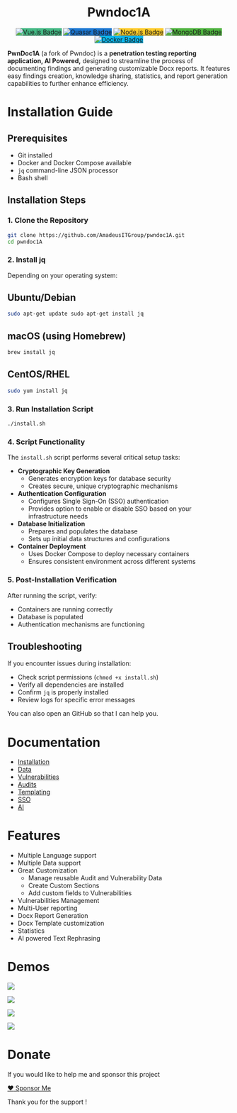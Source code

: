 <div class="markdown-heading" dir="auto"><h1 align="center" tabindex="-1" class="heading-element" dir="auto">Pwndoc1A</h1><a id="user-content-Pwndoc1A" class="anchor" aria-label="Permalink: Pwndoc1A" href="#Pwndoc1A"></a></div>
<p align="center"> <a href="https://vuejs.org/"><img src="https://img.shields.io/badge/Vue.js-v3.15.4-42b883" alt="Vue.js Badge" style="background-color:#42b883;"></a> <a href="https://quasar.dev/"><img src="https://img.shields.io/badge/Quasar-v2.14-1976d2" alt="Quasar Badge" style="background-color:#1976d2;"></a> <a href="https://nodejs.org/"><img src="https://img.shields.io/badge/Node.js-v18-ffca28" alt="Node.js Badge" style="background-color:#ffca28;"></a> <a href="https://www.mongodb.com/"><img src="https://img.shields.io/badge/MongoDB-v8.0-4DB33D" alt="MongoDB Badge" style="background-color:#4DB33D;"></a> <a href="https://www.docker.com/"><img src="https://img.shields.io/badge/Docker-0db7ed" alt="Docker Badge" style="background-color:#0db7ed;"></a> </p>

**PwnDoc1A** (a fork of Pwndoc) is a **penetration testing reporting application, AI Powered,** designed to streamline the process of documenting findings and generating customizable Docx reports. It features easy findings creation, knowledge sharing, statistics, and report generation capabilities to further enhance efficiency.
# Installation Guide

## Prerequisites

- Git installed
- Docker and Docker Compose available
- `jq` command-line JSON processor
- Bash shell

## Installation Steps

### 1. Clone the Repository

```bash
git clone https://github.com/AmadeusITGroup/pwndoc1A.git
cd pwndoc1A
```


### 2. Install jq

Depending on your operating system:

## Ubuntu/Debian

```bash 
sudo apt-get update sudo apt-get install jq
```

## macOS (using Homebrew)

```bash
brew install jq
```

## CentOS/RHEL

```bash
sudo yum install jq
```

### 3. Run Installation Script

```bash
./install.sh
```

### 4. Script Functionality

The `install.sh` script performs several critical setup tasks:

- **Cryptographic Key Generation**
    - Generates encryption keys for database security
    - Creates secure, unique cryptographic mechanisms
- **Authentication Configuration**
    - Configures Single Sign-On (SSO) authentication
    - Provides option to enable or disable SSO based on your infrastructure needs
- **Database Initialization**
    - Prepares and populates the database
    - Sets up initial data structures and configurations
- **Container Deployment**
    - Uses Docker Compose to deploy necessary containers
    - Ensures consistent environment across different systems

### 5. Post-Installation Verification

After running the script, verify:

- Containers are running correctly
- Database is populated
- Authentication mechanisms are functioning

## Troubleshooting

If you encounter issues during installation:

- Check script permissions (`chmod +x install.sh`)
- Verify all dependencies are installed
- Confirm `jq` is properly installed
- Review logs for specific error messages

You can also open an GitHub so that I can help you.

# Documentation
- [Installation](https://pwndoc.github.io/pwndoc/#/installation)
- [Data](https://pwndoc.github.io/pwndoc/#/data)
- [Vulnerabilities](https://pwndoc.github.io/pwndoc/#/vulnerabilities)
- [Audits](https://pwndoc.github.io/pwndoc/#/audits)
- [Templating](https://pwndoc.github.io/pwndoc/#/docxtemplate)
- [SSO](https://github.com/AmadeusITGroup/pwndoc1A/blob/vue3/docs/sso.md)
- [AI](https://github.com/AmadeusITGroup/pwndoc1A/blob/vue3/docs/AI.md)

# Features

- Multiple Language support
- Multiple Data support
- Great Customization
  - Manage reusable Audit and Vulnerability Data
  - Create Custom Sections
  - Add custom fields to Vulnerabilities
- Vulnerabilities Management
- Multi-User reporting
- Docx Report Generation
- Docx Template customization
- Statistics
- AI powered Text Rephrasing

# Demos

![](https://github.com/AmadeusITGroup/pwndoc1A/blob/vue3/demos/demo.gif)

![](https://github.com/AmadeusITGroup/pwndoc1A/blob/vue3/demos/AI-Rephrase.gif)

![](https://github.com/AmadeusITGroup/pwndoc1A/blob/vue3/docs/_images/stats.png)

![](https://github.com/AmadeusITGroup/pwndoc1A/blob/vue3/docs/_images/statsReport.png)
# Donate

If you would like to help me and sponsor this project

[:heart: Sponsor Me](https://github.com/sponsors/chapizze)

Thank you for the support !
